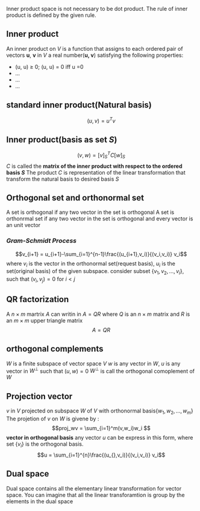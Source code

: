 Inner product space is not necessary to be dot product. 
The rule of inner product is defined by the given rule. 

## Inner product
An inner product on *V* is a function that assigns to each ordered pair of vectors **u**, **v** in *V*  a real number(**u, v**) satisfying the following properties:
- (u, u) ≥ 0; (u, u) = 0 iff u =0
- ...
- ...
- ...

## standard inner product(Natural basis)
$$ (u,v)=u^Tv$$
## Inner product(basis as set $S$)
$$(v,w)=[v]_S^T C [w]_S$$
$C$ is called the **matrix of the inner product with respect to the ordered 
basis _S_**
The product $C$ is representation of the linear transformation that transform 
the natural basis to desired basis $S$

## Orthogonal set and orthonormal set
A set is orthogonal if any two vector in the set is orthogonal 
A set is orthonrmal set if any two vector in the set is orthogonal and every vector is an unit vector 
### ***Gram-Schmidt Process***
$$v_{i+1} = u_{i+1}-\sum_{i=1}^{n-1}\frac{(u_{i+1},v_i)}{(v_i,v_i)} v_i$$
where $v_i$ is the vector in the orthonormal set(request basis), $u_i$ is the set(original basis) of the given subspace. 
consider subset $\{v_1, v_2,\dots, v_i \}$, such that $(v_i, v_j)=0$ for $i<j$ 
## QR factorization
A $n\times m$ martrix $A$ can writin in  $A = QR$ where $Q$ is an $n\times m$ matrix and $R$ is an $m\times m$ upper triangle matrix
$$ A = QR $$ 

## orthogonal complements
$W$ is a finite subspace of vector space $V$
$w$ is any vector in $W$, $u$ is any vector in $W^{\perp}$ such that  $(u, w)=0$ 
$W^{\perp}$ is call the orthogonal comoplement of $W$ 

## Projection vector
$v$ in $V$ projected on subspace $W$ of $V$ with orthonormal basis$\{w_1, w_2, \dots, w_m\}$
The projetion of $v$ on $W$ is givene by : 
$$proj_wv = \sum_{i=1}^m(v,w_i)w_i $$
**vector in orthogonal basis**
any vector $u$ can be express in this form, where set $\{v_i\}$ is the orthogonal basis.
$$u = \sum_{i=1}^{n}\frac{(u_{},v_i)}{(v_i,v_i)} v_i$$

## Dual space
Dual space contains all the elementary linear transformation for vector space.
You can imagine that all the linear transforamtion is group by the elements in the dual space



